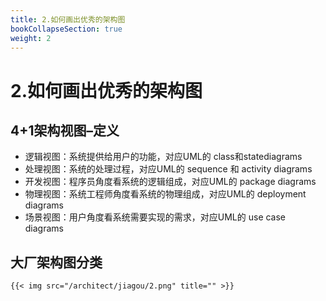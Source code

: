 ```yaml
---
title: 2.如何画出优秀的架构图 
bookCollapseSection: true
weight: 2
---
```

# 2.如何画出优秀的架构图
## 4+1架构视图–定义
* 逻辑视图：系统提供给用户的功能，对应UML的 class和statediagrams
* 处理视图：系统的处理过程，对应UML的 sequence 和 activity diagrams
* 开发视图：程序员角度看系统的逻辑组成，对应UML的 package diagrams 
* 物理视图：系统工程师角度看系统的物理组成，对应UML的 deployment diagrams 
* 场景视图：用户角度看系统需要实现的需求，对应UML的 use case diagrams

## 大厂架构图分类
    {{< img src="/architect/jiagou/2.png" title="" >}}
